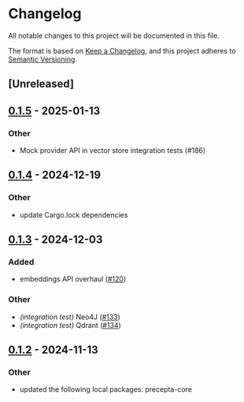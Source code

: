 # Changelog

All notable changes to this project will be documented in this file.

The format is based on [Keep a Changelog](https://keepachangelog.com/en/1.0.0/),
and this project adheres to [Semantic Versioning](https://semver.org/spec/v2.0.0.html).

## [Unreleased]

## [0.1.5](https://github.com/KogiEdwin/precepta/compare/precepta-qdrant-v0.1.4...precepta-qdrant-v0.1.5) - 2025-01-13

### Other

- Mock provider API in vector store integration tests (#186)

## [0.1.4](https://github.com/KogiEdwin/precepta/compare/precepta-qdrant-v0.1.3...precepta-qdrant-v0.1.4) - 2024-12-19

### Other

- update Cargo.lock dependencies

## [0.1.3](https://github.com/KogiEdwin/precepta/compare/precepta-qdrant-v0.1.2...precepta-qdrant-v0.1.3) - 2024-12-03

### Added

- embeddings API overhaul ([#120](https://github.com/KogiEdwin/precepta/pull/120))

### Other

- *(integration test)* Neo4J ([#133](https://github.com/KogiEdwin/precepta/pull/133))
- *(integration test)* Qdrant ([#134](https://github.com/KogiEdwin/precepta/pull/134))

## [0.1.2](https://github.com/KogiEdwin/precepta/compare/precepta-qdrant-v0.1.1...precepta-qdrant-v0.1.2) - 2024-11-13

### Other

- updated the following local packages: precepta-core
